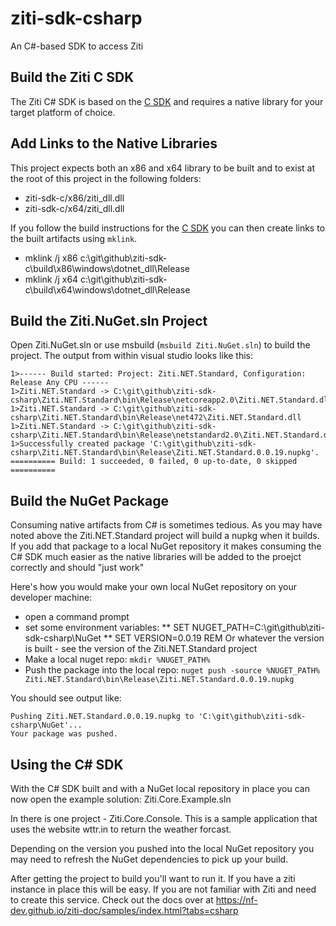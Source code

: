 # ziti-sdk-csharp

An C#-based SDK to access Ziti 

## Build the Ziti C SDK

The Ziti C# SDK is based on the [C SDK](https://github.com/nf-dev/ziti-sdk-c) and requires a native library for your target platform of choice.

## Add Links to the Native Libraries

This project expects both an x86 and x64 library to be built and to exist at the root of this project in the following folders:

* ziti-sdk-c/x86/ziti_dll.dll
* ziti-sdk-c/x64/ziti_dll.dll

If you follow the build instructions for the [C SDK](https://github.com/nf-dev/ziti-sdk-c) you can then create 
links to the built artifacts using `mklink`.

* mklink /j x86 c:\git\github\ziti-sdk-c\build\x86\windows\dotnet_dll\Release
* mklink /j x64 c:\git\github\ziti-sdk-c\build\x64\windows\dotnet_dll\Release

## Build the Ziti.NuGet.sln Project

Open Ziti.NuGet.sln or use msbuild (`msbuild Ziti.NuGet.sln`) to build the project. The output from within visual studio looks like this:

    1>------ Build started: Project: Ziti.NET.Standard, Configuration: Release Any CPU ------
    1>Ziti.NET.Standard -> C:\git\github\ziti-sdk-csharp\Ziti.NET.Standard\bin\Release\netcoreapp2.0\Ziti.NET.Standard.dll
    1>Ziti.NET.Standard -> C:\git\github\ziti-sdk-csharp\Ziti.NET.Standard\bin\Release\net472\Ziti.NET.Standard.dll
    1>Ziti.NET.Standard -> C:\git\github\ziti-sdk-csharp\Ziti.NET.Standard\bin\Release\netstandard2.0\Ziti.NET.Standard.dll
    1>Successfully created package 'C:\git\github\ziti-sdk-csharp\Ziti.NET.Standard\bin\Release\Ziti.NET.Standard.0.0.19.nupkg'.
    ========== Build: 1 succeeded, 0 failed, 0 up-to-date, 0 skipped ==========

## Build the NuGet Package

Consuming native artifacts from C# is sometimes tedious. As you may have noted above the Ziti.NET.Standard project will build a nupkg when it builds.
If you add that package to a local NuGet repository it makes consuming the C# SDK much easier as the native libraries will be added to the proejct
correctly and should "just work"

Here's how you would make your own local NuGet repository on your developer machine:

* open a command prompt
* set some environment variables:
** SET NUGET_PATH=C:\git\github\ziti-sdk-csharp\NuGet
** SET VERSION=0.0.19  REM Or whatever the version is built - see the version of the Ziti.NET.Standard project
* Make a local nuget repo: `mkdir %NUGET_PATH%`
* Push the package into the local repo: `nuget push -source %NUGET_PATH% Ziti.NET.Standard\bin\Release\Ziti.NET.Standard.0.0.19.nupkg`

You should see output like:

    Pushing Ziti.NET.Standard.0.0.19.nupkg to 'C:\git\github\ziti-sdk-csharp\NuGet'...
    Your package was pushed.

## Using the C# SDK

With the C# SDK built and with a NuGet local repository in place you can now open the example solution: Ziti.Core.Example.sln

In there is one project - Ziti.Core.Console. This is a sample application that uses the website wttr.in to return the weather forcast.

Depending on the version you pushed into the local NuGet repository you may need to refresh the NuGet dependencies to pick up your build. 

After getting the project to build you'll want to run it. If you have a ziti instance in place this will be easy. If you are not
familiar with Ziti and need to create this service. Check out the docs over at https://nf-dev.github.io/ziti-doc/samples/index.html?tabs=csharp

